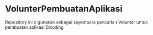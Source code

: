 # VolunterPembuatanAplikasi
Repository ini digunakan sebagai sayembara pencarian Volunter untuk pembuatan aplikasi Dicoding
